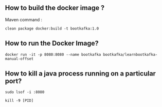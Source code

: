 ## How to build the docker image ?

Maven command :  

```
clean package docker:build -t bootkafka:1.0
```

## How to run the Docker Image?

```
docker run -it -p 8080:8080 --name bootkafka bootkafka/learnbootkafka-manual-offset
```

## How to kill a java process running on a particular port?

```
sudo lsof -i :8080

kill -9 [PID]

```
